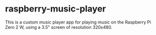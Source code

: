 # raspberry-music-player
This is a custom music player app for playing music on the Raspberry Pi Zero 2 W, using a 3.5" screen of resolution 320x480.
